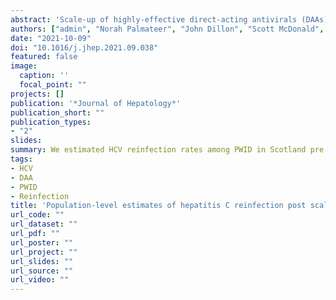 ```yaml
---
abstract: 'Scale-up of highly-effective direct-acting antivirals (DAAs) for hepatitis C virus (HCV) among people who inject drugs (PWID) in Scotland has led to a reduction in prevalence of viraemia in this population. However, the extent of reinfection among those treated with DAAs remains uncertain. We estimated HCV reinfection rates among PWID in Scotland by treatment setting, pre and post-introduction of DAAs, and the potential number of undiagnosed reinfections resulting from incomplete follow-up testing.'
authors: ["admin", "Norah Palmateer", "John Dillon", "Scott McDonald", "Shanley Smith", "Stephen Barclay", "Peter Hayes", "Rory Gunson", "Kate Templeton", "David Goldberg", "Matthew Hickman", "Sharon Hutchinson"]
date: "2021-10-09"
doi: "10.1016/j.jhep.2021.09.038"
featured: false
image:
  caption: ''
  focal_point: ""
projects: []
publication: '*Journal of Hepatology*'
publication_short: ""
publication_types:
- "2"
slides:
summary: We estimated HCV reinfection rates among PWID in Scotland pre and post-introduction of DAAs.
tags:
- HCV
- DAA
- PWID
- Reinfection
title: 'Population-level estimates of hepatitis C reinfection post scale-up of direct-acting antivirals among people who inject drugs'
url_code: ""
url_dataset: ""
url_pdf: ""
url_poster: ""
url_project: ""
url_slides: ""
url_source: ""
url_video: ""
---
```

